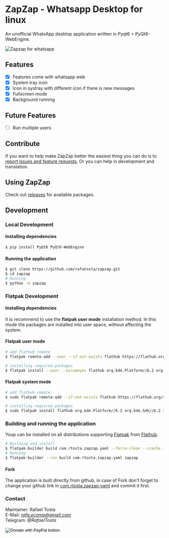 # ZapZap - Whatsapp Desktop for linux 
An unofficial WhatsApp desktop application written in Pyqt6 + PyQt6-WebEngine.

![Zapzap for whatsapp](https://github.com/rafatosta/zapzap/blob/main/share/screenshot/zapzap.png)

## Features
- [x] Features come with whatsapp web
- [x] System tray icon
- [x] Icon in systray with different icon if there is new messages
- [x] Fullscreen mode
- [x] Background running

## Future Features
- [ ] Run multiple users

## Contribute

If you want to help make ZapZap better the easiest thing you can do is to [report issues and feature requests](https://github.com/rafatosta/zapzap/issues).
Or you can help in development and translation.


## Using ZapZap

Check out [releases](https://github.com/rafatosta/zapzap/releases) for available packages.

## Development

### Local Development

#### Installing dependencies
```bash
$ pip install PyQt6 PyQt6-WebEngine
```
#### Running the application
```bash
$ git clone https://github.com/rafatosta/zapzap.git
$ cd zapzap
# Running
$ python -m zapzap
```

### Flatpak Development

#### Installing dependencies
It is recommend to use the **flatpak user mode** installation method.
In this mode the packages are installed into user space, without affecting the system.

#### Flatpak user mode

```bash
# add flathub remote
$ flatpak remote-add --user --if-not-exists flathub https://flathub.org/repo/flathub.flatpakrepo

# installing required packages
$ flatpak install --user --assumeyes flathub org.kde.Platform//6.2 org.kde.Sdk//6.2 io.qt.qtwebengine.BaseApp//6.2
```
#### Flatpak system mode
```bash
# add flathub remote
$ sudo flatpak remote-add --if-not-exists flathub https://flathub.org/repo/flathub.flatpakrepo

# installing required packages
$ sudo flatpak install flathub org.kde.Platform//6.2 org.kde.Sdk//6.2 io.qt.qtwebengine.BaseApp//6.2
```
### Building and running the application
Youp can be installed on all distributions supporting [Flatpak](http://flatpak.org/) from [Flathub](https://flathub.org/apps/details/com.rtosta.zapzap).

```bash
# Building and install
$ flatpak-builder build com.rtosta.zapzap.yaml --force-clean --ccache --install --user
# Running
$ flatpak-builder --run build com.rtosta.zapzap.yaml zapzap
```

#### Fork
The application is built directly from github, in case of Fork don't forget to change your github link in [com.rtosta.zapzap.yaml](https://github.com/rafatosta/zapzap/blob/main/com.rtosta.zapzap.yaml) and commit it first.

### Contact
Maintainer: Rafael Tosta<br/>
E-Mail: *rafa.ecomp@gmail.com*<br/>
Telegram: *@RafaelTosta*<br/>

<form action="https://www.paypal.com/donate" method="post" target="_top">
<input type="hidden" name="business" value="E7R4BVR45GRC2" />
<input type="hidden" name="no_recurring" value="0" />
<input type="hidden" name="item_name" value="ZapZap - Whatsapp Desktop for linux An unofficial WhatsApp desktop application written in Pyqt6 + PyQt6-WebEngine." />
<input type="hidden" name="currency_code" value="USD" />
<input type="image" src="https://www.paypalobjects.com/en_US/i/btn/btn_donate_SM.gif" border="0" name="submit" title="PayPal - The safer, easier way to pay online!" alt="Donate with PayPal button" />
<img alt="" border="0" src="https://www.paypal.com/en_BR/i/scr/pixel.gif" width="1" height="1" />
</form>






